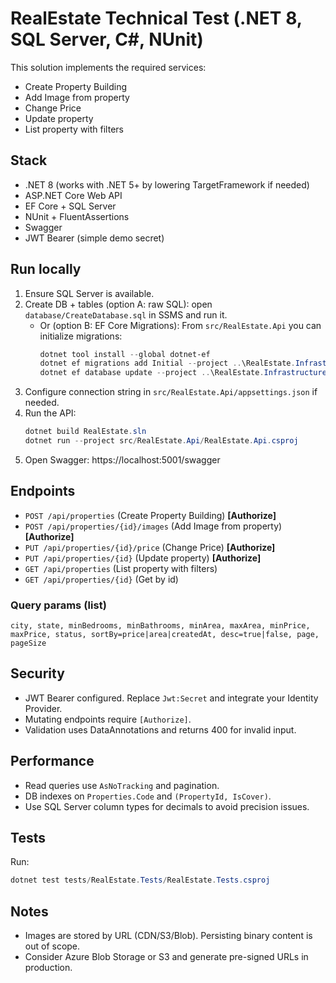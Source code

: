 # RealEstate Technical Test (.NET 8, SQL Server, C#, NUnit)

This solution implements the required services:

- Create Property Building
- Add Image from property
- Change Price
- Update property
- List property with filters

## Stack

- .NET 8 (works with .NET 5+ by lowering TargetFramework if needed)
- ASP.NET Core Web API
- EF Core + SQL Server
- NUnit + FluentAssertions
- Swagger
- JWT Bearer (simple demo secret)

## Run locally

1. Ensure SQL Server is available.
2. Create DB + tables (option A: raw SQL): open `database/CreateDatabase.sql` in SSMS and run it.
   - Or (option B: EF Core Migrations): From `src/RealEstate.Api` you can initialize migrations:
     ```powershell
     dotnet tool install --global dotnet-ef
     dotnet ef migrations add Initial --project ..\RealEstate.Infrastructure --startup-project .
     dotnet ef database update --project ..\RealEstate.Infrastructure --startup-project .
     ```
3. Configure connection string in `src/RealEstate.Api/appsettings.json` if needed.
4. Run the API:
   ```powershell
   dotnet build RealEstate.sln
   dotnet run --project src/RealEstate.Api/RealEstate.Api.csproj
   ```
5. Open Swagger: https://localhost:5001/swagger

## Endpoints

- `POST /api/properties` (Create Property Building) **[Authorize]**
- `POST /api/properties/{id}/images` (Add Image from property) **[Authorize]**
- `PUT /api/properties/{id}/price` (Change Price) **[Authorize]**
- `PUT /api/properties/{id}` (Update property) **[Authorize]**
- `GET /api/properties` (List property with filters)
- `GET /api/properties/{id}` (Get by id)

### Query params (list)

`city, state, minBedrooms, minBathrooms, minArea, maxArea, minPrice, maxPrice, status, sortBy=price|area|createdAt, desc=true|false, page, pageSize`

## Security

- JWT Bearer configured. Replace `Jwt:Secret` and integrate your Identity Provider.
- Mutating endpoints require `[Authorize]`.
- Validation uses DataAnnotations and returns 400 for invalid input.

## Performance

- Read queries use `AsNoTracking` and pagination.
- DB indexes on `Properties.Code` and `(PropertyId, IsCover)`.
- Use SQL Server column types for decimals to avoid precision issues.

## Tests

Run:
```powershell
dotnet test tests/RealEstate.Tests/RealEstate.Tests.csproj
```

## Notes

- Images are stored by URL (CDN/S3/Blob). Persisting binary content is out of scope.
- Consider Azure Blob Storage or S3 and generate pre-signed URLs in production.
